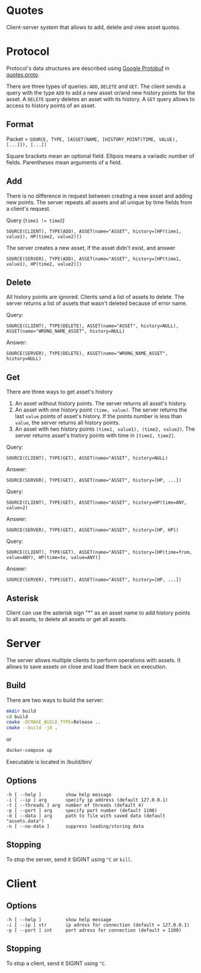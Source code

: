# Quotes
Client-server system that allows to add, delete and view asset quotes.

# Protocol
Protocol's data structures are described using [Google Protobuf](https://developers.google.com/protocol-buffers/docs/overview) in [quotes.proto](quotes.proto).

There are three types of queries: `ADD`, `DELETE` and `GET`. The client
sends a query with the type `ADD` to add a new asset or/and new history
points for the asset. A `DELETE` query deletes an asset with its history.
A `GET` query allows to access to history points of an asset.

## Format

Packet = `SOURCE, TYPE, [ASSET(NAME, [HISTORY_POINT(TIME, VALUE), [...]]), [...]]`

Square brackets mean an optional field. Ellipsis means a variadic number of fields.
Parentheses mean arguments of a field.


## Add

There is no difference in request between creating a new asset and adding new points.
The server repeats all assets and all unique by time fields from a client's request.

Query (`time1 != time2`)

`SOURCE(CLIENT), TYPE(ADD), ASSET(name="ASSET", history=[HP(time1, value1), HP(time2, value2)])`

The server creates a new asset, if the asset didn't exist, and answer

`SOURCE(SERVER), TYPE(ADD), ASSET(name="ASSET", history=[HP(time1, value1), HP(time2, value2)])`

## Delete

All history points are ignored. Clients send a list of assets to delete. The server returns
a list of assets that wasn't deleted because of error name.

Query:

`SOURCE(CLIENT), TYPE(DELETE), ASSET(name="ASSET", history=NULL), ASSET(name="WRONG_NAME_ASSET", history=NULL)`

Answer:

`SOURCE(SERVER), TYPE(DELETE), ASSET(name="WRONG_NAME_ASSET", history=NULL)`

## Get

There are three ways to get asset's history
1. An asset without history points. The server returns all asset's history.
1. An asset with one history point `(time, value)`. The server returns the last `value` points of asset's history. If the points number
is less than `value`, the server returns all history points.
1. An asset with two history points `(time1, value1), (time2, value2)`. The server returns asset's history points with time in `[time1, time2]`.

Query:

`SOURCE(CLIENT), TYPE(GET), ASSET(name="ASSET", history=NULL)`

Answer:

`SOURCE(SERVER), TYPE(GET), ASSET(name="ASSET", history=[HP, ...])`


Query:

`SOURCE(CLIENT), TYPE(GET), ASSET(name="ASSET", history=HP(time=ANY, value=2)`

Answer:

`SOURCE(SERVER), TYPE(GET), ASSET(name="ASSET", history=[HP, HP])`


Query:

`SOURCE(CLIENT), TYPE(GET), ASSET(name="ASSET", history=[HP(time=from, value=ANY), HP(time=to, value=ANY)]`

Answer:

`SOURCE(SERVER), TYPE(GET), ASSET(name="ASSET", history=[HP, ...])`


## Asterisk
Client can use the asterisk sign "\*" as an asset name to add history points to all assets, to delete all assets or get all assets.

# Server
The server allows multiple clients to perform operations with assets.
It allows to save assets on close and load them back on execution.

## Build
There are two ways to build the server:
```bash
mkdir build
cd build
cmake -DCMAKE_BUILD_TYPE=Release ..
cmake --build -j4 .
```
or
```bash
docker-compose up
```

Executable is located in /build/bin/
## Options
```
-h [ --help ]         show help message
-i [ --ip ] arg       specify ip address (default 127.0.0.1)
-t [ --threads ] arg  number of threads (default 4)
-p [ --port ] arg     specify port number (default 1100)
-d [ --data ] arg     path to file with saved data (default "assets.data")
-n [ --no-data ]      suppress loading/storing data
```
## Stopping
To stop the server, send it SIGINT using `^C` or `kill`.

# Client

## Options
```
-h [ --help ]         show help message
-i [ --ip ] str       ip adress for connection (default = 127.0.0.1)
-p [ --port ] int     port adress for connection (default = 1100)
```
## Stopping
To stop a client, send it SIGINT using `^C`.
